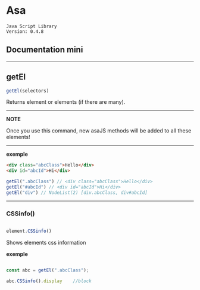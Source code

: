 # Asa
    Java Script Library
    Version: 0.4.8




## Documentation mini

---
## getEl

```javascript
getEl(selectors)
``` 
Returns element or elements (if there are many).

---
**NOTE**

Once you use this command, new asaJS methods will be added to all these elements!

---

**exemple**
```html
<div class="abcClass">Hello</div>
<div id="abcId">Hi</div>
```
```javascript
getEl(".abcClass") // <div class="abcClass">Hello</div>
getEl("#abcId") // <div id="abcId">Hi</div>
getEl("div") // NodeList(2) [div.abcClass, div#abcId]
```

---
### CSSinfo()

```js

element.CSSinfo()

```
Shows elements css information

**exemple**
```javascript

const abc = getEl(".abcClass");

abc.CSSinfo().display    //block

```

